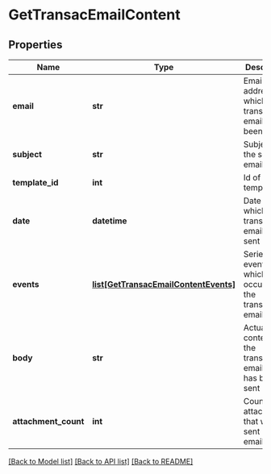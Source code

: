 # GetTransacEmailContent

## Properties
Name | Type | Description | Notes
------------ | ------------- | ------------- | -------------
**email** | **str** | Email address to which transactional email has been sent | 
**subject** | **str** | Subject of the sent email | 
**template_id** | **int** | Id of the template | [optional] 
**date** | **datetime** | Date on which transactional email was sent | 
**events** | [**list[GetTransacEmailContentEvents]**](GetTransacEmailContentEvents.md) | Series of events which occurred on the transactional email | 
**body** | **str** | Actual content of the transactional email that has been sent | 
**attachment_count** | **int** | Count of the attachments that were sent in the email | 

[[Back to Model list]](../README.md#documentation-for-models) [[Back to API list]](../README.md#documentation-for-api-endpoints) [[Back to README]](../README.md)


